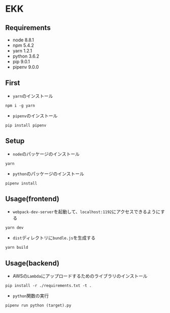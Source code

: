 EKK
==================

## Requirements
- node 8.8.1
- npm 5.4.2
- yarn 1.2.1
- python 3.6.2
- pip 9.0.1
- pipenv 9.0.0


## First
- `yarn`のインストール

```
npm i -g yarn
```

- `pipenv`のインストール

```
pip install pipenv
```


## Setup
- `node`のパッケージのインストール

```
yarn
```

- `python`のパッケージのインストール

```
pipenv install
```


## Usage(frontend)
- `webpack-dev-server`を起動して、`localhost:1192`にアクセスできるようにする

```
yarn dev
```

- `dist`ディレクトリに`bundle.js`を生成する

```
yarn build
```


## Usage(backend)
- AWSの`Lambda`にアップロードするためのライブラリのインストール

```
pip install -r ./requirements.txt -t .
```

- `python`関数の実行

```
pipenv run python (target).py
```
